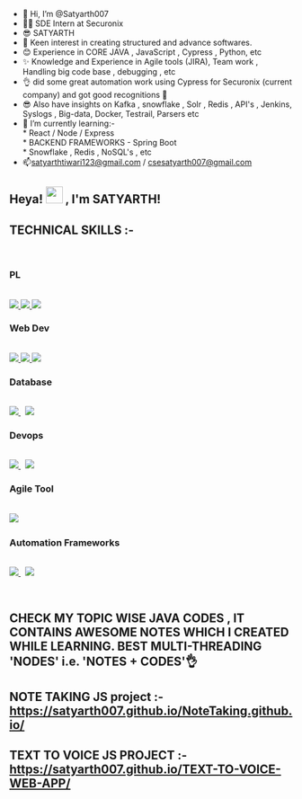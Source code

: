 - 👋 Hi, I’m @Satyarth007
- 👨‍🎓 SDE Intern at Securonix
- 😎 SATYARTH
- 👀 Keen interest in creating structured and advance softwares. 
- 😊 Experience in CORE JAVA , JavaScript , Cypress , Python, etc
- ✨ Knowledge and Experience in Agile tools (JIRA), Team work , Handling big code base , debugging , etc
- 👌 did some great automation work using Cypress for Securonix (current company) and got good recognitions 🙌
- 😎 Also have insights on Kafka , snowflake , Solr , Redis , API's , Jenkins, Syslogs , Big-data, Docker, Testrail, Parsers etc
- 🌱 I’m currently learning:-  
           * React / Node / Express   
           * BACKEND FRAMEWORKS - Spring Boot         
           * Snowflake , Redis , NoSQL's , etc
- 📫satyarthtiwari123@gmail.com / csesatyarth007@gmail.com  
## Heya! <img src="https://raw.githubusercontent.com/MartinHeinz/MartinHeinz/master/wave.gif" width="30px"> , I'm SATYARTH!  
## TECHNICAL SKILLS :- 
<p align="left"> <br />
    <h3> PL </h3> <br/>  
              <a href="https://www.java.com" target="_blank"> <img src="https://img.icons8.com/color/48/000000/java-coffee-cup-logo.png"/> </a>
              <a href="https://developer.mozilla.org/en-US/docs/Web/JavaScript" target="_blank"> <img src="https://img.icons8.com/color/48/000000/javascript.png"/> </a> 
              <a href="https://www.python.org" target="_blank"> <img src="https://img.icons8.com/color/48/000000/python.png"/> </a> 
    <h3> Web Dev  </h3> <br/>       
              <a href="https://www.w3.org/html/" target="_blank"> <img src="https://img.icons8.com/color/48/000000/html-5.png"/> </a> 
              <a href="https://www.w3schools.com/css/" target="_blank"> <img src="https://img.icons8.com/color/48/000000/css3.png"/> </a> 
              <a style="padding-right:8px;" href="https://nodejs.org" target="_blank"> <img src="https://img.icons8.com/color/48/000000/nodejs.png"/> </a><br /> 
    <h3> Database </h3> <br/>        
              <a style="padding-right:8px;" href="https://www.mysql.com/" target="_blank"> <img src="https://img.icons8.com/fluent/50/000000/mysql-logo.png"/> </a>
              <a href="#" target="_blank"> <img src="https://img.icons8.com/color/48/redis--v1.png"/> </a> <br />
    <h3> Devops</h3><br />
              <a style="padding-right:8px;" href="https://www.mysql.com/" target="_blank"> <img src="https://img.icons8.com/color/48/jenkins.png"/> </a>
              <a style="padding-right:8px;" href="https://www.mysql.com/" target="_blank"> <img src="https://img.icons8.com/nolan/64/docker.png"/> </a>
    <h3> Agile Tool </h3><br />
              <a style="padding-right:8px;" href="https://www.atlassian.com/software/jira" target="_blank"> <img src="https://img.icons8.com/color/48/jira.png"/> </a>
    <h3> Automation Frameworks </h3><br />
              <a style="padding-right:8px;" href="https://www.cypress.io/" target="_blank"> <img src="https://www.cypress.io/_astro/navbar-brand._O9_em9E.svg"/> </a>
              <a style="padding-right:8px;" href="https://www.ansible.com/" target="_blank"> <img src="https://icons8.com/icon/bHzVh76DVogj/ansible.png"/> </a>     
          

  
  
</p>
<br/>   
   
   
## CHECK MY TOPIC WISE JAVA CODES , IT CONTAINS AWESOME NOTES WHICH I CREATED WHILE LEARNING. BEST MULTI-THREADING 'NODES' i.e. 'NOTES + CODES'👌  

## NOTE TAKING  JS project :- https://satyarth007.github.io/NoteTaking.github.io/
## TEXT TO VOICE JS PROJECT :- https://satyarth007.github.io/TEXT-TO-VOICE-WEB-APP/

<!---
Satyarth007/Satyarth007 is a ✨ special ✨ repository because its `README.md` (this file) appears on your GitHub profile.
You can click the Preview link to take a look at your changes.
--->
